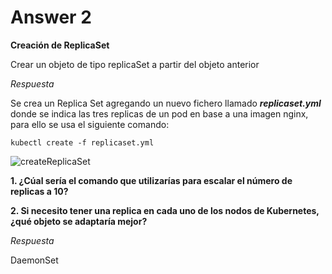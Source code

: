 # Answer 2

**Creación de ReplicaSet**

Crear un objeto de tipo replicaSet a partir del objeto anterior

_Respuesta_

Se crea un Replica Set agregando un nuevo fichero llamado **_replicaset.yml_** donde se indica las tres replicas de un pod en base a una imagen nginx, para ello se usa el siguiente comando:

`kubectl create -f replicaset.yml`

![createReplicaSet](http://shorturl.at/asKNV)

**1. ¿Cúal sería el comando que utilizarías para escalar el número de replicas a 10?**

**2. Si necesito tener una replica en cada uno de los nodos de Kubernetes, ¿qué objeto se adaptaría mejor?**

_Respuesta_

DaemonSet